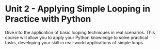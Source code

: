 # Unit 2 - Applying Simple Looping in Practice with Python

Dive into the application of basic looping techniques in real scenarios. This course will allow you to apply your Python knowledge to solve practical tasks, developing your skill in real-world applications of simple loops.